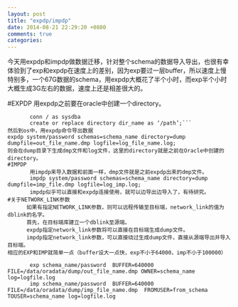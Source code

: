 ```yaml
---
layout: post
title: "expdp/impdp"
date: 2014-08-21 22:29:20 +0800
comments: true
categories: 
---
```

今天用expdp和impdp做数据迁移，针对整个schema的数据导入导出，也很有幸体验到了exp和expdp在速度上的差别，因为exp要过一层buffer，所以速度上慢特别多，一个67G数据的schema，用expdp大概花了半个小时，而exp半个小时大概生成3G左右的数据，速度上还是相差很大的。

#EXPDP
用expdp之前要在oracle中创建一个directory。  
```
       conn / as sysdba
       create or replace directory dir_name as ‘/path’;```  
然后到os中，用expdp命令导出数据
expdp system/password schemas=schema_name directory=dump dumpfile=out_file_name.dmp logfile=log_file_name.log;  
则会在dump目录下生成dmp文件和log文件，这里的directory就是之前在Oracle中创建的directory。
#IMPDP
       用impdp来导入数据和前面一样，dmp文件就是之前expdp出来的dmp文件。
       impdp system/password schemas=schema_name directory=dump dumpfile=imp_file.dmp logfile=log_imp.log;
       impdp似乎可以直接和expdp连接使用，就可以边导出边导入了，有待研究。
#关于NETWORK_LINK参数
      如果有指定NETWORK_LINK参数，则可以远程传输至目标端，network_link的值为dblink的名字。
      首先，在目标端库建立一个dblink至源端。
      expdp指定network_link参数将可以直接在目标端生成dump文件。
      impdp指定network_link参数，可以直接绕过生成dump文件，直接从源端导出并导入目标端。  
相应的EXP和IMP就简单一点（buffer设大一点快，exp不小于64000，imp不小于100000）  

       exp schema_name/password  BUFFER=640000 FILE=/data/oradata/dump/out_file_name.dmp OWNER=schema_name log=logfile.log  
       imp schema_name/password  BUFFER=640000 FILE=/data/oradata/dump/imp_file_name.dmp  FROMUSER=from_schema TOUSER=schema_name log=logfile.log